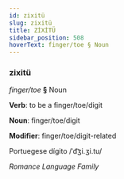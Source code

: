 ```yaml
---
id: zixitü
slug: zixitü
title: ZİXİTÜ
sidebar_position: 508
hoverText: finger/toe § Noun
---
```


### zixitü

*finger/toe* **§** Noun

**Verb**: to be a finger/toe/digit

**Noun**: finger/toe/digit

**Modifier**: finger/toe/digit-related

Portuegese dígito /ˈd͡ʒi.ʒi.tu/

*Romance Language Family*